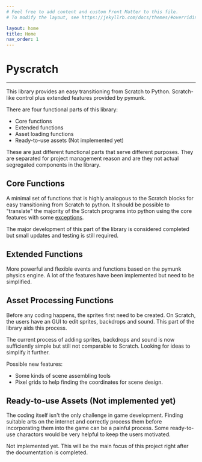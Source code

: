```yaml
---
# Feel free to add content and custom Front Matter to this file.
# To modify the layout, see https://jekyllrb.com/docs/themes/#overriding-theme-defaults

layout: home
title: Home
nav_order: 1
---
```

# Pyscratch
---
This library provides an easy transitioning from Scratch to Python. Scratch-like control plus extended features provided by pymunk. 

There are four functional parts of this library:
- Core functions
- Extended functions
- Asset loading functions
- Ready-to-use assets (Not implemented yet)

These are just different functional parts that serve different purposes. They are separated for project management reason and are they not actual segregated components in the library. 

## Core Functions
A minimal set of functions that is highly analogous to the Scratch blocks for easy transitioning from Scratch to python. It should be possible to "translate" the majority of the Scratch programs into python using the core features with some [exceptions](corresponding-scratch-blocks/exceptions.html).  

The major development of this part of the library is considered completed but small updates and testing is still required. 


## Extended Functions
More powerful and flexible events and functions based on the pymunk physics engine. A lot of the features have been implemented but need to be simplified. 


## Asset Processing Functions 
Before any coding happens, the sprites first need to be created. On Scratch, the users have an GUI to edit sprites, backdrops and sound. This part of the library aids this process. 

The current process of adding sprites, backdrops and sound is now sufficiently simple but still not comparable to Scratch. Looking for ideas to simplify it further. 

Possible new features: 
- Some kinds of scene assembling tools
- Pixel grids to help finding the coordinates for scene design. 

## Ready-to-use Assets (Not implemented yet)
The coding itself isn't the only challenge in game development. Finding suitable arts on the internet and correctly process them before incorporating them into the game can be a painful process. Some ready-to-use charactors would be very helpful to keep the users motivated. 


Not implemented yet. This will be the main focus of this project right after the documentation is completed. 


